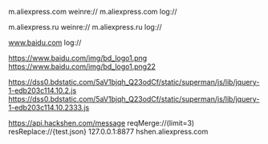 
m.aliexpress.com weinre://
m.aliexpress.com log://

m.aliexpress.ru weinre://
m.aliexpress.ru log://

www.baidu.com log://

https://www.baidu.com/img/bd_logo1.png   https://www.baidu.com/img/bd_logo1.png22


https://dss0.bdstatic.com/5aV1bjqh_Q23odCf/static/superman/js/lib/jquery-1-edb203c114.10.2.js  https://dss0.bdstatic.com/5aV1bjqh_Q23odCf/static/superman/js/lib/jquery-1-edb203c114.10.2333.js  

https://api.hackshen.com/message reqMerge://(limit=3) resReplace://{test.json}
127.0.0.1:8877 hshen.aliexpress.com
